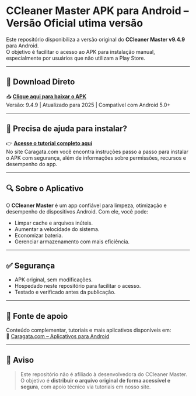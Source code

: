 # CCleaner Master APK para Android – Versão Oficial utima versão

Este repositório disponibiliza a versão original do **CCleaner Master v9.4.9** para Android.  
O objetivo é facilitar o acesso ao APK para instalação manual, especialmente por usuários que não utilizam a Play Store.

---

## 🔽 Download Direto

📥 **[Clique aqui para baixar o APK](https://github.com/jadsonesquivel/Caragata/raw/0af37dbe298bb9977a178ce2dfa5efe7bc092104/clean-master-9-4-9.apk)**  
Versão: 9.4.9 | Atualizado para 2025 | Compatível com Android 5.0+

---

## 📖 Precisa de ajuda para instalar?

👉 **[Acesse o tutorial completo aqui](https://caragata.com/ccleaner-master-apk-android-2025/)**  
No site Caragata.com você encontra instruções passo a passo para instalar o APK com segurança, além de informações sobre permissões, recursos e desempenho do app.

---

## 🔍 Sobre o Aplicativo

O **CCleaner Master** é um app confiável para limpeza, otimização e desempenho de dispositivos Android. Com ele, você pode:
- Limpar cache e arquivos inúteis.
- Aumentar a velocidade do sistema.
- Economizar bateria.
- Gerenciar armazenamento com mais eficiência.

---

## ✅ Segurança

- APK original, sem modificações.
- Hospedado neste repositório para facilitar o acesso.
- Testado e verificado antes da publicação.

---

## 📌 Fonte de apoio

Conteúdo complementar, tutoriais e mais aplicativos disponíveis em:  
🔗 [Caragata.com – Aplicativos para Android](https://caragata.com)

---

## 📄 Aviso

> Este repositório não é afiliado à desenvolvedora do CCleaner Master.  
> O objetivo é **distribuir o arquivo original de forma acessível e segura**, com apoio técnico via tutoriais em nosso site.
